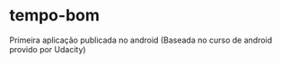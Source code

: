 tempo-bom
=========

Primeira aplicação publicada no android (Baseada no curso de android provido por Udacity)
